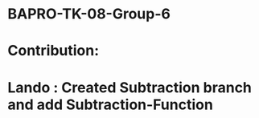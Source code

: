 # BAPRO-TK-08-Group-6

# Contribution:

# Lando : Created Subtraction branch and add Subtraction-Function